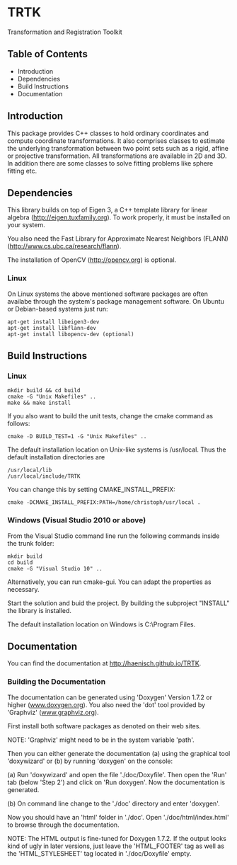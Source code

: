 TRTK
====

Transformation and Registration Toolkit


Table of Contents
-----------------

* Introduction
* Dependencies
* Build Instructions
* Documentation


Introduction
------------

This package provides C++ classes to hold ordinary coordinates and compute
coordinate transformations. It also comprises classes to estimate the
underlying transformation between two point sets such as a rigid, affine or
projective transformation. All transformations are available in 2D and 3D.
In addition there are some classes to solve fitting problems like sphere
fitting etc.


Dependencies
------------

This library builds on top of Eigen 3, a C++ template library for linear
algebra (http://eigen.tuxfamily.org). To work properly, it must be
installed on your system.

You also need the Fast Library for Approximate Nearest Neighbors (FLANN)
(http://www.cs.ubc.ca/research/flann).

The installation of OpenCV (http://opencv.org) is optional.

### Linux ###

On Linux systems the above mentioned software packages are often availabe
through the system's package management software. On Ubuntu or
Debian-based systems just run:

    apt-get install libeigen3-dev
    apt-get install libflann-dev
    apt-get install libopencv-dev (optional)


Build Instructions
------------------

### Linux ###

    mkdir build && cd build
    cmake -G "Unix Makefiles" ..
    make && make install

If you also want to build the unit tests, change the cmake command as
follows:

    cmake -D BUILD_TEST=1 -G "Unix Makefiles" ..

The default installation location on Unix-like systems is /usr/local.
Thus the default installation directories are

    /usr/local/lib
    /usr/local/include/TRTK

You can change this by setting CMAKE_INSTALL_PREFIX:

    cmake -DCMAKE_INSTALL_PREFIX:PATH=/home/christoph/usr/local .

### Windows (Visual Studio 2010 or above) ###

From the Visual Studio command line run the following commands inside
the trunk folder:

    mkdir build
    cd build
    cmake -G "Visual Studio 10" ..

Alternatively, you can run cmake-gui. You can adapt the properties as
necessary.

Start the solution and buid the project. By building the subproject
"INSTALL" the library is installed.

The default installation location on Windows is C:\Program Files. 


Documentation
-------------

You can find the documentation at http://haenisch.github.io/TRTK.

### Building the Documentation ###

The documentation can be generated using 'Doxygen' Version 1.7.2 or higher
(www.doxygen.org). You also need the 'dot' tool provided by 'Graphviz'
(www.graphviz.org).

First install both software packages as denoted on their web sites.

NOTE: 'Graphviz' might need to be in the system variable 'path'.

Then you can either generate the documentation (a) using the graphical tool
'doxywizard' or (b) by running 'doxygen' on the console:

(a) Run 'doxywizard' and open the file './doc/Doxyfile'. Then open the 'Run'
    tab (below 'Step 2') and click on 'Run doxygen'. Now the documentation
    is generated.

(b) On command line change to the './doc' directory and enter 'doxygen'.

Now you should have an 'html' folder in './doc'. Open './doc/html/index.html'
to browse through the documentation.

NOTE: The HTML output is fine-tuned for Doxygen 1.7.2. If the output looks
      kind of ugly in later versions, just leave the 'HTML_FOOTER' tag as
      well as the 'HTML_STYLESHEET' tag located in './doc/Doxyfile' empty.
